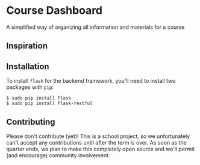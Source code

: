 Course Dashboard
================

A simplified way of organizing all information and materials for a course

Inspiration
-----------

Installation
------------

To install `flask` for the backend framework, you'll need to install two
packages with `pip`:

```
$ sudo pip install Flask
$ sudo pip install flask-restful
```

Contributing
------------

Please don't contribute (yet)! This is a school project, so we unfortunately
can't accept any contributions until after the term is over. As soon as the
quarter ends, we plan to make this completely open source and we'll permit (and
encourage) community involvement.
